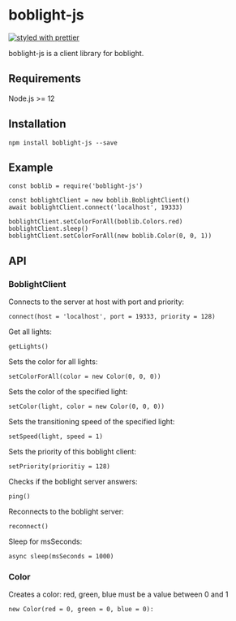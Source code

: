 # boblight-js

[![styled with prettier](https://img.shields.io/badge/styled_with-prettier-ff69b4.svg?style=flat-square)](https://github.com/prettier/prettier)

boblight-js is a client library for boblight.

## Requirements

Node.js >= 12

## Installation

    npm install boblight-js --save

## Example

    const boblib = require('boblight-js')

    const boblightClient = new boblib.BoblightClient()
    await boblightClient.connect('localhost', 19333)

    boblightClient.setColorForAll(boblib.Colors.red)
    boblightClient.sleep()
    boblightClient.setColorForAll(new boblib.Color(0, 0, 1))

## API

### BoblightClient

Connects to the server at host with port and priority:

    connect(host = 'localhost', port = 19333, priority = 128)

Get all lights:

    getLights()

Sets the color for all lights:

    setColorForAll(color = new Color(0, 0, 0))

Sets the color of the specified light:

    setColor(light, color = new Color(0, 0, 0))

Sets the transitioning speed of the specified light:

    setSpeed(light, speed = 1)

Sets the priority of this boblight client:

    setPriority(prioritiy = 128)

Checks if the boblight server answers:

    ping()

Reconnects to the boblight server:

    reconnect()

Sleep for msSeconds:

    async sleep(msSeconds = 1000)

### Color

Creates a color: red, green, blue must be a value between 0 and 1

    new Color(red = 0, green = 0, blue = 0):
